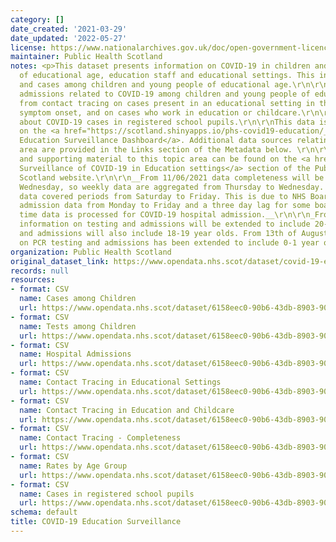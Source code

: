 ```yaml
---
category: []
date_created: '2021-03-29'
date_updated: '2022-05-27'
license: https://www.nationalarchives.gov.uk/doc/open-government-licence/version/3/
maintainer: Public Health Scotland
notes: <p>This dataset presents information on COVID-19 in children and young people
  of educational age, education staff and educational settings. This includes:\r\n\r\n\u2022\tTesting
  and cases among children and young people of educational age.\r\n\r\n\u2022\tHospital
  admissions related to COVID-19 among children and young people of educational age.\r\n\r\n\u2022\tInformation
  from contact tracing on cases present in an educational setting in the 7-days before
  symptom onset, and on cases who work in education or childcare.\r\n\r\n\u2022\tInformation
  about COVID-19 cases in registered school pupils.\r\n\r\nThis data is also available
  on the <a href="https://scotland.shinyapps.io/phs-covid19-education/_w_852fb58e/">COVID-19
  Education Surveillance Dashboard</a>. Additional data sources relating to this topic
  area are provided in the Links section of the Metadata below. \r\n\r\nAll publications
  and supporting material to this topic area can be found on the <a href="https://publichealthscotland.scot/our-areas-of-work/covid-19/covid-19-data-and-intelligence/enhanced-surveillance-of-covid-19-in-education-settings/">Enhanced
  Surveillance of COVID-19 in Education settings</a> section of the Public Health
  Scotland website.\r\n\r\n__From 11/06/2021 data completeness will be up to the previous
  Wednesday, so weekly data are aggregated from Thursday to Wednesday. Previously
  data covered periods from Saturday to Friday. This is due to NHS Boards submitting
  admission data from Monday to Friday and a three day lag for some boards by the
  time data is processed for COVID-19 hospital admission.__\r\n\r\n_From 2nd of July,
  information on testing and admissions will be extended to include 20-21 years olds,
  and admissions will also include 18-19 year olds. From 13th of August, information
  on PCR testing and admissions has been extended to include 0-1 year olds._</p>
organization: Public Health Scotland
original_dataset_link: https://www.opendata.nhs.scot/dataset/covid-19-education-surveillance
records: null
resources:
- format: CSV
  name: Cases among Children
  url: https://www.opendata.nhs.scot/dataset/6158eec0-90b6-43db-8903-901ad2fb1a02/resource/7caee5e0-d1bf-46fa-87e0-bfd7197b315e/download/cases_among_children_data.csv
- format: CSV
  name: Tests among Children
  url: https://www.opendata.nhs.scot/dataset/6158eec0-90b6-43db-8903-901ad2fb1a02/resource/ee094a26-d085-4cc5-ac6c-f3930a7c71c7/download/tests_among_children_data.csv
- format: CSV
  name: Hospital Admissions
  url: https://www.opendata.nhs.scot/dataset/6158eec0-90b6-43db-8903-901ad2fb1a02/resource/2b631540-1bcf-4d3a-9244-131e1a650051/download/admissions_data.csv
- format: CSV
  name: Contact Tracing in Educational Settings
  url: https://www.opendata.nhs.scot/dataset/6158eec0-90b6-43db-8903-901ad2fb1a02/resource/0c9428bc-76d0-4420-b05a-9849c1e68372/download/cms_educational_setting_data.csv
- format: CSV
  name: Contact Tracing in Education and Childcare
  url: https://www.opendata.nhs.scot/dataset/6158eec0-90b6-43db-8903-901ad2fb1a02/resource/bf847bab-16fc-4646-8b36-f311a18ff10a/download/cms_occupational_sector_data.csv
- format: CSV
  name: Contact Tracing - Completeness
  url: https://www.opendata.nhs.scot/dataset/6158eec0-90b6-43db-8903-901ad2fb1a02/resource/866f1e8a-ddca-40f7-9437-6959b97e1e97/download/cms_completeness_data.csv
- format: CSV
  name: Rates by Age Group
  url: https://www.opendata.nhs.scot/dataset/6158eec0-90b6-43db-8903-901ad2fb1a02/resource/d0ae885c-cfbe-4ca2-9bfd-0e385092e003/download/rates_by_age_group.csv
- format: CSV
  name: Cases in registered school pupils
  url: https://www.opendata.nhs.scot/dataset/6158eec0-90b6-43db-8903-901ad2fb1a02/resource/b4b602e6-8142-4055-8894-54a23c655f0b/download/schools_data_0_1_2.csv
schema: default
title: COVID-19 Education Surveillance
---
```

